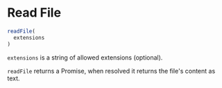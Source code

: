 # Read File

```javascript
readFile(
  extensions
)
```

`extensions` is a string of allowed extensions (optional).

`readFile` returns a Promise, when resolved it returns the file's content as text.